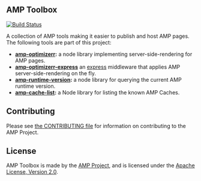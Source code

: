 <!---
Copyright 2015 The AMP HTML Authors. All Rights Reserved.

Licensed under the Apache License, Version 2.0 (the "License");
you may not use this file except in compliance with the License.
You may obtain a copy of the License at

      http://www.apache.org/licenses/LICENSE-2.0

Unless required by applicable law or agreed to in writing, software
distributed under the License is distributed on an "AS-IS" BASIS,
WITHOUT WARRANTIES OR CONDITIONS OF ANY KIND, either express or implied.
See the License for the specific language governing permissions and
limitations under the License.
-->

## AMP Toolbox

[![Build Status](https://travis-ci.org/ampproject/amp-toolbox.svg?branch=master)](https://travis-ci.org/ampproject/amp-toolbox)

A collection of AMP tools making it easier to publish and host AMP pages. The following tools are part of this project:

- **[amp-optimizerr](./optimizerr):** a node library implementing server-side-rendering for AMP pages.
- **[amp-optimizerr-express](./optimizerr-express)** an [express](http://expressjs.com/) middleware that applies AMP server-side-rendering on the fly.
- **[amp-runtime-version](./runtime-version):** a node library for querying the current AMP runtime version.
- **[amp-cache-list](./cache-list):** a Node library for listing the known AMP Caches.

## Contributing

Please see [the CONTRIBUTING file](CONTRIBUTING.md) for information on contributing to the AMP Project.

## License

AMP Toolbox is made by the [AMP Project](https://www.ampproject.org/), and is licensed under the [Apache License, Version 2.0](./LICENSE).
